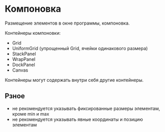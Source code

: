 # Компоновка
Размещение элементов в окне программы, компоновка.

Контейнеры компоновки:
- Grid
- UniformGrid (упрощенный Grid, ячейки одинакового размера)
- StackPanel
- WrapPanel
- DockPanel
- Canvas

Контейнеры могут содержать внутри себя другие контейнеры.

## Рзное
- не рекомендуется указывать фиксированные размеры элементам, кроме min и max
- не рекомендуется указывать явные координаты и позицию элементам

